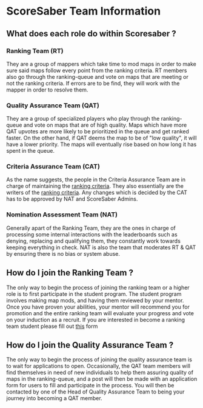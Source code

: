 # ScoreSaber Team Information

## What does each role do within Scoresaber ?

### Ranking Team (RT)

They are a group of mappers which take time to mod maps in order to make sure said maps follow every point from the ranking criteria. RT members also go through the ranking-queue and vote on maps that are meeting or not the ranking criteria. If errors are to be find, they will work with the mapper in order to resolve them.

### Quality Assurance Team (QAT)

They are a group of specialized players who play through the ranking-queue and vote on maps that are of high quality. Maps which have more QAT upvotes are more likely to be prioritized in the queue and get ranked faster. On the other hand, if QAT deems the map to be of "low quality", it will have a lower priority. The maps will eventually rise based on how long it has spent in the queue.

### Criteria Assurance Team (CAT)

As the name suggests, the people in the Criteria Assurance Team are in charge of maintaining the [ranking criteria](./criteria/). They also essentially are the writers of the [ranking criteria](./criteria/). Any changes which is decided by the CAT has to be approved by NAT and ScoreSaber Admins.

### Nomination Assessment Team (NAT)

Generally apart of the Ranking Team, they are the ones in charge of processing some internal interactions with the leaderboards such as denying, replacing and qualifying them, they constantly work towards keeping everything in check. NAT is also the team that moderates RT & QAT by ensuring there is no bias or system abuse.


## How do I join the Ranking Team ?

The only way to begin the process of joining the ranking team or a higher role is to first participate in the student program. The student program involves making map mods, and having them reviewed by your mentor. Once you have proven your abilities, your mentor will recommend you for promotion and the entire ranking team will evaluate your progress and vote on your induction as a recruit. If you are interested in become a ranking team student please fill out [this](https://forms.gle/H5AZzvVKFfrBdTpt9 ) form

## How do I join the Quality Assurance Team ?

The only way to begin the process of joining the quality assurance team is to wait for applications to open. Occasionally, the QAT team members will find themselves in need of new individuals to help them assuring quality of maps in the ranking-queue, and a post will then be made with an application form for users to fill and participate in the process. You will then be contacted by one of the Head of Quality Assurance Team to being your journey into becoming a QAT member.
